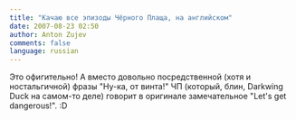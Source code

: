 ```yaml
---
title: "Качаю все эпизоды Чёрного Плаща, на английском"
date: 2007-08-23 02:50
author: Anton Zujev
comments: false
language: russian
---
```


Это офигительно! А вместо довольно посредственной (хотя и ностальгичной) фразы "Ну-ка, от винта!" ЧП (который, блин, Darkwing Duck на самом-то деле) говорит в оригинале замечательное "Let's get dangerous!". :D